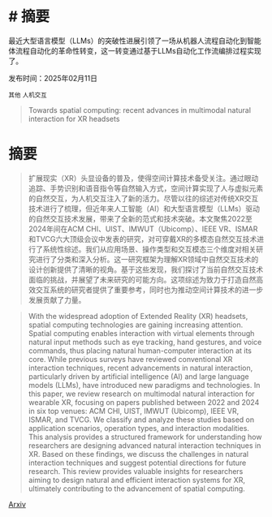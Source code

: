 # # 摘要
最近大型语言模型（LLMs）的突破性进展引领了一场从机器人流程自动化到智能体流程自动化的革命性转变，这一转变通过基于LLMs自动化工作流编排过程实现了。

发布时间：2025年02月11日

`其他` `人机交互`

> Towards spatial computing: recent advances in multimodal natural interaction for XR headsets

# 摘要

> 扩展现实（XR）头显设备的普及，使得空间计算技术备受关注。通过眼动追踪、手势识别和语音指令等自然输入方式，空间计算实现了人与虚拟元素的自然交互，为人机交互注入了新的活力。尽管以往的综述对传统XR交互技术进行了梳理，但近年来人工智能（AI）和大型语言模型（LLMs）驱动的自然交互技术发展，带来了全新的范式和技术突破。本文聚焦2022至2024年间在ACM CHI、UIST、IMWUT（Ubicomp）、IEEE VR、ISMAR和TVCG六大顶级会议中发表的研究，对可穿戴XR的多模态自然交互技术进行了系统性综述。我们从应用场景、操作类型和交互模态三个维度对相关研究进行了分类和深入分析。这一研究框架为理解XR领域中自然交互技术的设计创新提供了清晰的视角。基于这些发现，我们探讨了当前自然交互技术面临的挑战，并展望了未来研究的可能方向。这项综述为致力于打造自然高效交互系统的研究者提供了重要参考，同时也为推动空间计算技术的进一步发展贡献了力量。

> With the widespread adoption of Extended Reality (XR) headsets, spatial computing technologies are gaining increasing attention. Spatial computing enables interaction with virtual elements through natural input methods such as eye tracking, hand gestures, and voice commands, thus placing natural human-computer interaction at its core. While previous surveys have reviewed conventional XR interaction techniques, recent advancements in natural interaction, particularly driven by artificial intelligence (AI) and large language models (LLMs), have introduced new paradigms and technologies. In this paper, we review research on multimodal natural interaction for wearable XR, focusing on papers published between 2022 and 2024 in six top venues: ACM CHI, UIST, IMWUT (Ubicomp), IEEE VR, ISMAR, and TVCG. We classify and analyze these studies based on application scenarios, operation types, and interaction modalities. This analysis provides a structured framework for understanding how researchers are designing advanced natural interaction techniques in XR. Based on these findings, we discuss the challenges in natural interaction techniques and suggest potential directions for future research. This review provides valuable insights for researchers aiming to design natural and efficient interaction systems for XR, ultimately contributing to the advancement of spatial computing.

[Arxiv](https://arxiv.org/abs/2502.07598)